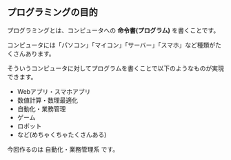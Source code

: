 ## プログラミングの目的

プログラミングとは、コンピュータへの **命令書(プログラム)** を書くことです。

コンピュータには「パソコン」「マイコン」「サーバー」「スマホ」など種類がたくさんあります。

そういうコンピュータに対してプログラムを書くことで以下のようなものが実現できます。

* Webアプリ・スマホアプリ
* 数値計算・数理最適化
* 自動化・業務管理
* ゲーム
* ロボット
* など(めちゃくちゃたくさんある)

今回作るのは 自動化・業務管理系 です。
